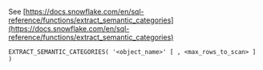 See [https://docs.snowflake.com/en/sql-reference/functions/extract_semantic_categories](https://docs.snowflake.com/en/sql-reference/functions/extract_semantic_categories)
```
EXTRACT_SEMANTIC_CATEGORIES( '<object_name>' [ , <max_rows_to_scan> ] )
```
